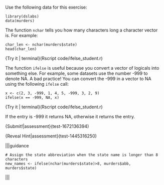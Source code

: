 Use the following data for this exercise:
```
library(dslabs)
data(murders)
```

The function `nchar` tells you how many characters long a character vector is. For example:

```{r}
char_len <- nchar(murders$state)
head(char_len)
```
{Try it | terminal}(Rscript code/ifelse_student.r)

The function `ifelse` is useful because you convert a vector of logicals into something else. For example, some datasets use the number -999 to denote NA. A bad practice! You can convert the -999 in a vector to NA using the following `ifelse` call:
```{r}
x <- c(2, 3, -999, 1, 4, 5, -999, 3, 2, 9)
ifelse(x == -999, NA, x)
```

{Try it | terminal}(Rscript code/ifelse_student.r)

If the entry is -999 it returns NA, otherwise it returns the entry.

{Submit!|assessment}(test-1672136394)

{Reveal Hint|assessment}(test-1445316250)

|||guidance
```{r}
# Assign the state abbreviation when the state name is longer than 8 characters 
new_names <- ifelse(nchar(murders$state)>8, murders$abb, murders$state)

```
|||

